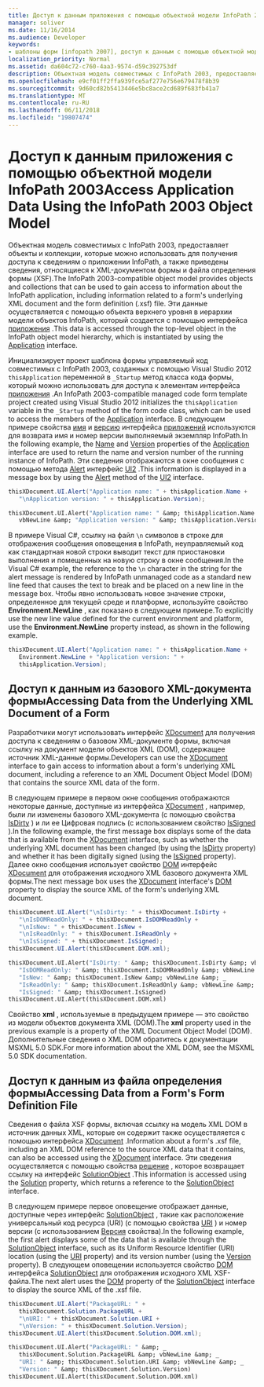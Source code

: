 ```yaml
---
title: Доступ к данным приложения с помощью объектной модели InfoPath 2003
manager: soliver
ms.date: 11/16/2014
ms.audience: Developer
keywords:
- шаблоны форм [infopath 2007], доступ к данным с помощью объектной модели 2003, совместимых с InfoPath 2003 шаблонов форм, доступ к данным приложения
localization_priority: Normal
ms.assetid: da604c72-c760-4aa3-9574-d59c392753df
description: Объектная модель совместимых с InfoPath 2003, предоставляет объекты и коллекции, которые можно использовать для получения доступа к сведениям о приложении InfoPath, а также приведены сведения, относящиеся к XML-документом формы и файла определения формы (XSF). Эти данные осуществляется с помощью объекта верхнего уровня в иерархии модели объектов InfoPath, который создается с помощью интерфейса приложения.
ms.openlocfilehash: e9cf01ff2ffa939fce5af277e756e679478f8b39
ms.sourcegitcommit: 9d60cd82b5413446e5bc8ace2cd689f683fb41a7
ms.translationtype: MT
ms.contentlocale: ru-RU
ms.lasthandoff: 06/11/2018
ms.locfileid: "19807474"
---
```

# <a name="access-application-data-using-the-infopath-2003-object-model"></a><span data-ttu-id="e2283-105">Доступ к данным приложения с помощью объектной модели InfoPath 2003</span><span class="sxs-lookup"><span data-stu-id="e2283-105">Access Application Data Using the InfoPath 2003 Object Model</span></span>

<span data-ttu-id="e2283-106">Объектная модель совместимых с InfoPath 2003, предоставляет объекты и коллекции, которые можно использовать для получения доступа к сведениям о приложении InfoPath, а также приведены сведения, относящиеся к XML-документом формы и файла определения формы (XSF).</span><span class="sxs-lookup"><span data-stu-id="e2283-106">The InfoPath 2003-compatible object model provides objects and collections that can be used to gain access to information about the InfoPath application, including information related to a form's underlying XML document and the form definition (.xsf) file.</span></span> <span data-ttu-id="e2283-107">Эти данные осуществляется с помощью объекта верхнего уровня в иерархии модели объектов InfoPath, который создается с помощью интерфейса [приложения](https://msdn.microsoft.com/library/Microsoft.Office.Interop.InfoPath.SemiTrust.Application.aspx) .</span><span class="sxs-lookup"><span data-stu-id="e2283-107">This data is accessed through the top-level object in the InfoPath object model hierarchy, which is instantiated by using the [Application](https://msdn.microsoft.com/library/Microsoft.Office.Interop.InfoPath.SemiTrust.Application.aspx) interface.</span></span> 
  
<span data-ttu-id="e2283-108">Инициализирует проект шаблона формы управляемый код совместимых с InfoPath 2003, созданных с помощью Visual Studio 2012 `thisApplication` переменной в `_Startup` метод класса кода формы, который можно использовать для доступа к элементам интерфейса [приложения](https://msdn.microsoft.com/library/Microsoft.Office.Interop.InfoPath.SemiTrust.Application.aspx) .</span><span class="sxs-lookup"><span data-stu-id="e2283-108">An InfoPath 2003-compatible managed code form template project created using Visual Studio 2012 initializes the  `thisApplication` variable in the  `_Startup` method of the form code class, which can be used to access the members of the [Application](https://msdn.microsoft.com/library/Microsoft.Office.Interop.InfoPath.SemiTrust.Application.aspx) interface.</span></span> <span data-ttu-id="e2283-109">В следующем примере свойства [имя](https://msdn.microsoft.com/library/Microsoft.Office.Interop.InfoPath.SemiTrust._Application2.Name.aspx) и [версию](https://msdn.microsoft.com/library/Microsoft.Office.Interop.InfoPath.SemiTrust._Application2.Version.aspx) интерфейса [приложений](https://msdn.microsoft.com/library/Microsoft.Office.Interop.InfoPath.SemiTrust.Application.aspx) используются для возврата имя и номер версии выполняемый экземпляр InfoPath.</span><span class="sxs-lookup"><span data-stu-id="e2283-109">In the following example, the [Name](https://msdn.microsoft.com/library/Microsoft.Office.Interop.InfoPath.SemiTrust._Application2.Name.aspx) and [Version](https://msdn.microsoft.com/library/Microsoft.Office.Interop.InfoPath.SemiTrust._Application2.Version.aspx) properties of the [Application](https://msdn.microsoft.com/library/Microsoft.Office.Interop.InfoPath.SemiTrust.Application.aspx) interface are used to return the name and version number of the running instance of InfoPath.</span></span> <span data-ttu-id="e2283-110">Эти сведения отображаются в окне сообщения с помощью метода [Alert](https://msdn.microsoft.com/library/Microsoft.Office.Interop.InfoPath.SemiTrust.UI2.Alert.aspx) интерфейс [UI2](https://msdn.microsoft.com/library/Microsoft.Office.Interop.InfoPath.SemiTrust.UI2.aspx) .</span><span class="sxs-lookup"><span data-stu-id="e2283-110">This information is displayed in a message box by using the [Alert](https://msdn.microsoft.com/library/Microsoft.Office.Interop.InfoPath.SemiTrust.UI2.Alert.aspx) method of the [UI2](https://msdn.microsoft.com/library/Microsoft.Office.Interop.InfoPath.SemiTrust.UI2.aspx) interface.</span></span> 
  
```cs
thisXDocument.UI.Alert("Application name: " + thisApplication.Name +
   "\nApplication version: " + thisApplication.Version);
```

```vb
thisXDocument.UI.Alert("Application name: " &amp; thisApplication.Name &amp; _
   vbNewLine &amp; "Application version: " &amp; thisApplication.Version)
```

<span data-ttu-id="e2283-111">В примере Visual C#, ссылку на файл `\n` символов в строке для отображения сообщения оповещения в InfoPath, неуправляемый код как стандартная новой строки выводит текст для приостановки выполнения и помещенных на новую строку в окне сообщения.</span><span class="sxs-lookup"><span data-stu-id="e2283-111">In the Visual C# example, the reference to the  `\n` character in the string for the alert message is rendered by InfoPath unmanaged code as a standard new line feed that causes the text to break and be placed on a new line in the message box.</span></span> <span data-ttu-id="e2283-112">Чтобы явно использовать новое значение строки, определенное для текущей среде и платформе, используйте свойство **Environment.NewLine** , как показано в следующем примере.</span><span class="sxs-lookup"><span data-stu-id="e2283-112">To explicitly use the new line value defined for the current environment and platform, use the **Environment.NewLine** property instead, as shown in the following example.</span></span> 
  
```cs
thisXDocument.UI.Alert("Application name: " + thisApplication.Name +
   Environment.NewLine + "Application version: " + 
   thisApplication.Version);
```

## <a name="accessing-data-from-the-underlying-xml-document-of-a-form"></a><span data-ttu-id="e2283-113">Доступ к данным из базового XML-документа формы</span><span class="sxs-lookup"><span data-stu-id="e2283-113">Accessing Data from the Underlying XML Document of a Form</span></span>

<span data-ttu-id="e2283-114">Разработчики могут использовать интерфейс [XDocument](https://msdn.microsoft.com/library/Microsoft.Office.Interop.InfoPath.SemiTrust.XDocument.aspx) для получения доступа к сведениям о базовом XML-документе формы, включая ссылку на документ модели объектов XML (DOM), содержащее источник XML-данные формы.</span><span class="sxs-lookup"><span data-stu-id="e2283-114">Developers can use the [XDocument](https://msdn.microsoft.com/library/Microsoft.Office.Interop.InfoPath.SemiTrust.XDocument.aspx) interface to gain access to information about a form's underlying XML document, including a reference to an XML Document Object Model (DOM) that contains the source XML data of the form.</span></span> 
  
<span data-ttu-id="e2283-115">В следующем примере в первом окне сообщения отображаются некоторые данные, доступные из интерфейса [XDocument](https://msdn.microsoft.com/library/Microsoft.Office.Interop.InfoPath.SemiTrust.XDocument.aspx) , например, были ли изменены базового XML-документа (с помощью свойства [IsDirty](https://msdn.microsoft.com/library/Microsoft.Office.Interop.InfoPath.SemiTrust._XDocument2.IsDirty.aspx) ) и ли ее Цифровая подпись (с использованием свойство [IsSigned](https://msdn.microsoft.com/library/Microsoft.Office.Interop.InfoPath.SemiTrust._XDocument2.IsSigned.aspx) ).</span><span class="sxs-lookup"><span data-stu-id="e2283-115">In the following example, the first message box displays some of the data that is available from the [XDocument](https://msdn.microsoft.com/library/Microsoft.Office.Interop.InfoPath.SemiTrust.XDocument.aspx) interface, such as whether the underlying XML document has been changed (by using the [IsDirty](https://msdn.microsoft.com/library/Microsoft.Office.Interop.InfoPath.SemiTrust._XDocument2.IsDirty.aspx) property) and whether it has been digitally signed (using the [IsSigned](https://msdn.microsoft.com/library/Microsoft.Office.Interop.InfoPath.SemiTrust._XDocument2.IsSigned.aspx) property).</span></span> <span data-ttu-id="e2283-116">Далее окно сообщения использует свойство [DOM](https://msdn.microsoft.com/library/Microsoft.Office.Interop.InfoPath.SemiTrust._XDocument2.DOM.aspx) интерфейс [XDocument](https://msdn.microsoft.com/library/Microsoft.Office.Interop.InfoPath.SemiTrust.XDocument.aspx) для отображения исходного XML базового документа XML формы.</span><span class="sxs-lookup"><span data-stu-id="e2283-116">The next message box uses the [XDocument](https://msdn.microsoft.com/library/Microsoft.Office.Interop.InfoPath.SemiTrust.XDocument.aspx) interface's [DOM](https://msdn.microsoft.com/library/Microsoft.Office.Interop.InfoPath.SemiTrust._XDocument2.DOM.aspx) property to display the source XML of the form's underlying XML document.</span></span> 
  
```cs
thisXDocument.UI.Alert("\nIsDirty: " + thisXDocument.IsDirty +
   "\nIsDOMReadOnly: " + thisXDocument.IsDOMReadOnly +
   "\nIsNew: " + thisXDocument.IsNew +
   "\nIsReadOnly: " + thisXDocument.IsReadOnly +
   "\nIsSigned: " + thisXDocument.IsSigned);
thisXDocument.UI.Alert(thisXDocument.DOM.xml);
```

```vb
thisXDocument.UI.Alert("IsDirty: " &amp; thisXDocument.IsDirty &amp; vbNewLine &amp; _
   "IsDOMReadOnly: " &amp; thisXDocument.IsDOMReadOnly &amp; vbNewLine &amp; _
   "IsNew: " &amp; thisXDocument.IsNew &amp; vbNewLine &amp; _
   "IsReadOnly: " &amp; thisXDocument.IsReadOnly &amp; vbNewLine &amp; _
   "IsSigned: " &amp; thisXDocument.IsSigned)
thisXDocument.UI.Alert(thisXDocument.DOM.xml)
```

<span data-ttu-id="e2283-117">Свойство **xml** , используемые в предыдущем примере — это свойство из модели объектов документа XML (DOM).</span><span class="sxs-lookup"><span data-stu-id="e2283-117">The **xml** property used in the previous example is a property of the XML Document Object Model (DOM).</span></span> <span data-ttu-id="e2283-118">Дополнительные сведения о XML DOM обратитесь к документации MSXML 5.0 SDK.</span><span class="sxs-lookup"><span data-stu-id="e2283-118">For more information about the XML DOM, see the MSXML 5.0 SDK documentation.</span></span> 
  
## <a name="accessing-data-from-a-forms-form-definition-file"></a><span data-ttu-id="e2283-119">Доступ к данным из файла определения формы</span><span class="sxs-lookup"><span data-stu-id="e2283-119">Accessing Data from a Form's Form Definition File</span></span>

<span data-ttu-id="e2283-120">Сведения о файла XSF формы, включая ссылку на модель XML DOM в источник данных XML, которые он содержит также осуществляется с помощью интерфейса [XDocument](https://msdn.microsoft.com/library/Microsoft.Office.Interop.InfoPath.SemiTrust.XDocument.aspx) .</span><span class="sxs-lookup"><span data-stu-id="e2283-120">Information about a form's .xsf file, including an XML DOM reference to the source XML data that it contains, can also be accessed using the [XDocument](https://msdn.microsoft.com/library/Microsoft.Office.Interop.InfoPath.SemiTrust.XDocument.aspx) interface.</span></span> <span data-ttu-id="e2283-121">Эти сведения осуществляется с помощью свойства [решение](https://msdn.microsoft.com/library/Microsoft.Office.Interop.InfoPath.SemiTrust._XDocument2.Solution.aspx) , которое возвращает ссылку на интерфейс [SolutionObject](https://msdn.microsoft.com/library/Microsoft.Office.Interop.InfoPath.SemiTrust.SolutionObject.aspx) .</span><span class="sxs-lookup"><span data-stu-id="e2283-121">This information is accessed using the [Solution](https://msdn.microsoft.com/library/Microsoft.Office.Interop.InfoPath.SemiTrust._XDocument2.Solution.aspx) property, which returns a reference to the [SolutionObject](https://msdn.microsoft.com/library/Microsoft.Office.Interop.InfoPath.SemiTrust.SolutionObject.aspx) interface.</span></span> 
  
<span data-ttu-id="e2283-122">В следующем примере первое оповещение отображает данные, доступные через интерфейс [SolutionObject](https://msdn.microsoft.com/library/Microsoft.Office.Interop.InfoPath.SemiTrust.SolutionObject.aspx) , такие как расположение универсальный код ресурса (URI) (с помощью свойства [URI](https://msdn.microsoft.com/library/Microsoft.Office.Interop.InfoPath.SemiTrust.Solution.URI.aspx) ) и номер версии (с использованием [ Версия](https://msdn.microsoft.com/library/Microsoft.Office.Interop.InfoPath.SemiTrust.Solution.Version.aspx) свойства).</span><span class="sxs-lookup"><span data-stu-id="e2283-122">In the following example, the first alert displays some of the data that is available through the [SolutionObject](https://msdn.microsoft.com/library/Microsoft.Office.Interop.InfoPath.SemiTrust.SolutionObject.aspx) interface, such as its Uniform Resource Identifier (URI) location (using the [URI](https://msdn.microsoft.com/library/Microsoft.Office.Interop.InfoPath.SemiTrust.Solution.URI.aspx) property) and its version number (using the [Version](https://msdn.microsoft.com/library/Microsoft.Office.Interop.InfoPath.SemiTrust.Solution.Version.aspx) property).</span></span> <span data-ttu-id="e2283-123">В следующем оповещении используется свойство [DOM](https://msdn.microsoft.com/library/Microsoft.Office.Interop.InfoPath.SemiTrust.Solution.DOM.aspx) интерфейса [SolutionObject](https://msdn.microsoft.com/library/Microsoft.Office.Interop.InfoPath.SemiTrust.SolutionObject.aspx) для отображения исходного XML XSF-файла.</span><span class="sxs-lookup"><span data-stu-id="e2283-123">The next alert uses the [DOM](https://msdn.microsoft.com/library/Microsoft.Office.Interop.InfoPath.SemiTrust.Solution.DOM.aspx) property of the [SolutionObject](https://msdn.microsoft.com/library/Microsoft.Office.Interop.InfoPath.SemiTrust.SolutionObject.aspx) interface to display the source XML of the .xsf file.</span></span> 
  
```cs
thisXDocument.UI.Alert("PackageURL: " +
   thisXDocument.Solution.PackageURL +
   "\nURI: " + thisXDocument.Solution.URI +
   "\nVersion: " + thisXDocument.Solution.Version);
thisXDocument.UI.Alert(thisXDocument.Solution.DOM.xml);
```

```vb
thisXDocument.UI.Alert("PackageURL: " &amp; _
   thisXDocument.Solution.PackageURL &amp; vbNewLine &amp; _
   "URI: " &amp; thisXDocument.Solution.URI &amp; vbNewLine &amp; _
   "Version: " &amp; thisXDocument.Solution.Version)
thisXDocument.UI.Alert(thisXDocument.Solution.DOM.xml)
```


